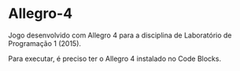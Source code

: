 # Allegro-4

Jogo desenvolvido com Allegro 4 para a disciplina de Laboratório de Programação 1 (2015).

Para executar, é preciso ter o Allegro 4 instalado no Code Blocks.
